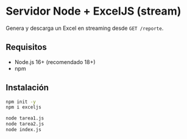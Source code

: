# Servidor Node + ExcelJS (stream)

Genera y descarga un Excel en streaming desde `GET /reporte`.

## Requisitos
- Node.js 16+ (recomendado 18+)
- npm

## Instalación
```bash
npm init -y
npm i exceljs

node tarea1.js
node tarea2.js
node index.js